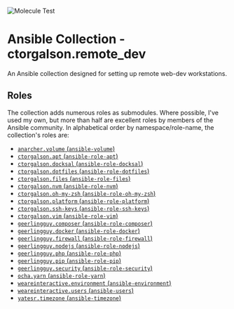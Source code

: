 ![Molecule Test](https://github.com/ctorgalson/remote_dev/workflows/Molecule%20Test/badge.svg)

# Ansible Collection - ctorgalson.remote_dev

An Ansible collection designed for setting up remote web-dev workstations.

## Roles

The collection adds numerous roles as submodules. Where possible, I've used my
own, but more than half are excellent roles by members of the Ansible
community. In alphabetical order by namespace/role-name, the collection's roles
are:

- [`anarcher.volume` (`ansible-volume`)](https://galaxy.ansible.com/anarcher/volume)
- [`ctorgalson.apt` (`ansible-role-apt`)](https://galaxy.ansible.com/ctorgalson/apt)
- [`ctorgalson.docksal` (`ansible-role-docksal`)](https://galaxy.ansible.com/ctorgalson/docksal)
- [`ctorgalson.dotfiles` (`ansible-role-dotfiles`)](https://galaxy.ansible.com/ctorgalson/dotfiles)
- [`ctorgalson.files` (`ansible-role-files`)](https://galaxy.ansible.com/ctorgalson/files)
- [`ctorgalson.nvm` (`ansible-role-nvm`)](https://galaxy.ansible.com/ctorgalson/nvm)
- [`ctorgalson.oh-my-zsh` (`ansible-role-oh-my-zsh`)](https://galaxy.ansible.com/ctorgalson/oh-my-zsh)
- [`ctorgalson.platform` (`ansible-role-platform`)](https://galaxy.ansible.com/ctorgalson/platform)
- [`ctorgalson.ssh-keys` (`ansible-role-ssh-keys`)](https://galaxy.ansible.com/ctorgalson/ssh-keys)
- [`ctorgalson.vim` (`ansible-role-vim`)](https://galaxy.ansible.com/ctorgalson/vim)
- [`geerlingguy.composer` (`ansible-role-composer`)](https://galaxy.ansible.com/geerlingguy/composer)
- [`geerlingguy.docker` (`ansible-role-docker`)](https://galaxy.ansible.com/geerlingguy/docker)
- [`geerlingguy.firewall` (`ansible-role-firewall`)](https://galaxy.ansible.com/geerlingguy/firewall)
- [`geerlingguy.nodejs` (`ansible-role-nodejs`)](https://galaxy.ansible.com/geerlingguy/nodejs)
- [`geerlingguy.php` (`ansible-role-php`)](https://galaxy.ansible.com/geerlingguy/php)
- [`geerlingguy.pip` (`ansible-role-pip`)](https://galaxy.ansible.com/geerlingguy/pip)
- [`geerlingguy.security` (`ansible-role-security`)](https://galaxy.ansible.com/geerlingguy/security)
- [`ocha.yarn` (`ansible-role-yarn`)](https://galaxy.ansible.com/ocha/yarn)
- [`weareinteractive.environment` (`ansible-environment`)](https://galaxy.ansible.com/weareinteractive/environment) 
- [`weareinteractive.users` (`ansible-users`)](https://galaxy.ansible.com/weareinteractive/users) 
- [`yatesr.timezone` (`ansible-timezone`)](https://galaxy.ansible.com/yatesr/timezone)
